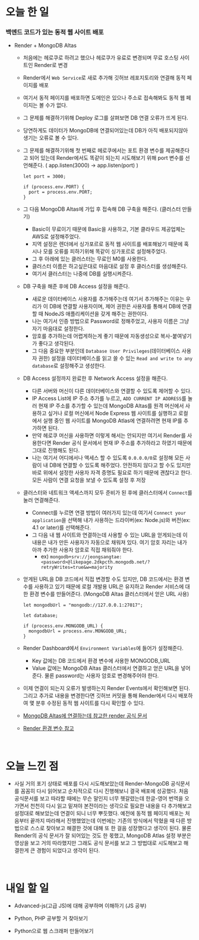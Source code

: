 # 오늘 한 일

### 백엔드 코드가 있는 동적 웹 사이트 배포

- Render + MongoDB Altas

  - 처음에는 헤로쿠로 하려고 했으나 헤로쿠가 유료로 변경되며 무료 호스팅 사이트인 Render로 변경
  - Render에서 `Web Service`로 새로 추가해 깃허브 레포지토리와 연결해 동적 페이지를 배포
  - 여기서 동적 페이지를 배포하면 도메인은 있으나 주소로 접속해봐도 동적 웹 페이지는 볼 수가 없다.
  - 그 문제를 해결하기위해 Deploy 로그를 살펴보면 DB 연결 오류가 뜨게 된다.
  - 당연하게도 데이터가 MongoDB에 연결되어있는데 DB가 아직 배포되지않아 생기는 오류로 볼 수 있다.
  - 그 문제를 해결하기위해 첫 번째로 헤로쿠에서는 포트 환경 변수를 제공해준다고 되어 있는데 Render에서도 똑같이 되는지 시도해보기 위해 port 변수를 선언해준다. ( app.listen(3000) -> app.listen(port) )

    ```
    let port = 3000;

    if (process.env.PORT) {
      port = process.env.PORT;
    }
    ```

  - 그 다음 MongoDB Altas에 가입 후 접속해 DB 구축을 해준다. (클러스터 만들기)
    - Basic이 무료이기 때문에 Basic을 사용하고, 기본 클라우드 제공업체는 AWS로 설정해주었다.
    - 지역 설정은 렌더에서 싱가포르로 동적 웹 사이트를 배포해놨기 때문에 혹시나 모를 오류를 피하기위해 똑같이 싱가포르로 설정해주었다.
    - 그 후 아래에 있는 클러스터는 무료인 M0를 사용한다.
    - 클러스터 이름은 하고싶은대로 마음대로 설정 후 클러스터를 생성해준다.
    - 여기서 클러스터는 나중에 DB를 실행시켜준다.
  - DB 구축을 해준 후에 DB Access 설정을 해준다.
    - 새로운 데이터베이스 사용자를 추가해주는데 여기서 추가해주는 이유는 우리가 이 DB에 연결할 사용자이며, 제어 권한은 사용자를 통해서 DB에 연결할 때 NodeJS 애플리케이션을 갖게 해주는 권한이다.
    - 나는 여기서 인증 방법으로 Password로 정해주었고, 사용자 이름은 그냥 자기 마음대로 설정한다.
    - 암호를 추가하는데 어렵게하는게 좋기 때문에 자동생성으로 복사-붙여넣기가 좋다고 생각된다.
    - 그 다음 중요한 부분인데 `Database User Privileges`(데이터베이스 사용자 권한) 설정을 데이터베이스를 읽고 쓸 수 있는 `Read and write to any database`로 설정해주고 생성한다.
  - DB Access 설정까지 완료한 후 Network Access 설정을 해준다.
    - 다른 서버와 머신이 다른 데이터베이스와 연결할 수 있도록 제어할 수 있다.
    - IP Access List에 IP 주소 추가를 누르고, `ADD CURRENT IP ADDRESS`를 눌러 현재 IP 주소를 추가할 수 있는데 MongoDB Altas를 원격 머신에서 사용하고 싶거나 로컬 머신에서 Node Express 웹 사이트를 실행하고 로컬에서 실행 중인 웹 사이트를 MongoDB Atlas에 연결하려면 현재 IP를 추가하면 된다.
    - 만약 헤로쿠 머신을 사용하면 이렇게 해서는 안되지만 여기서 Render를 사용한다면 Render 공식 문서에서 현재 IP 주소를 추가하라고 하였기 때문에 그대로 진행해도 된다.
    - 나는 여기서 어디에서나 액세스 할 수 있도록 `0.0.0.0/0`로 설정해 모든 사람이 내 DB에 연결할 수 있도록 해주었다. 안전하지 않다고 할 수도 있지만 바로 위에서 설정한 사용자 자격 증명도 필요로 하기 때문에 괜찮다고 한다. 모든 사람이 연결 요청을 보낼 수 있도록 설정 후 저장
  - 클러스터와 네트워크 액세스까지 모두 준비가 된 후에 클러스터에서 `Connect`를 눌러 연결해준다.
    - Connect를 누르면 연결 방법이 여러가지 있는데 여기서 `Connect your application`을 선택해 내가 사용하는 드라이버(ex: Node.js)와 버전(ex: 4.1 or later)를 선택해준다.
    - 그 다음 내 웹 사이트와 연결하는데 사용할 수 있는 URL을 얻게되는데 이 내용은 내가 만든 사용자가 자동으로 채워져 있다. 여기 암호 자리는 내가 아까 추가한 사용자 암호로 직접 채워줘야 한다.
      - ex) `mongodb+srv://jeongsangtae:<password>@likepage.2dkpcth.mongodb.net/?retryWrites=true&w=majority`
  - 얻게된 URL을 DB 코드에서 직접 변경할 수도 있지만, DB 코드에서는 환경 변수를 사용하고 있기 때문에 로컬 개발용 URL은 유지하고 Render 서비스에 대한 환경 변수를 만들어준다. (MongoDB Altas 클러스터에서 얻은 URL 사용)

    ```
    let mongodbUrl = "mongodb://127.0.0.1:27017";

    let database;

    if (process.env.MONGODB_URL) {
      mongodbUrl = process.env.MONGODB_URL;
    }
    ```

  - Render Dashboard에서 `Environment Variables`에 들어가 설정해준다.
    - Key 값에는 DB 코드에서 환경 변수에 사용한 MONGODB_URL
    - Value 값에는 MongoDB Altas 클러스터에서 연결하고 얻은 URL을 넣어준다. 물론 password는 사용자 암호로 변경해주어야 한다.
  - 이제 연결이 되는지 오류가 발생하는지 Render Events에서 확인해보면 된다. 그리고 추가로 내용을 변경한다면 깃허브 커밋을 통해 Render에서 다시 배포하여 몇 분후 수정된 동적 웹 사이트를 다시 확인할 수 있다.
  - [MongoDB Altas에 연결하는데 참고한 render 공식 문서](https://render.com/docs/connect-to-mongodb-atlas)
  - [Render 환경 변수 참고](https://render.com/docs/configure-environment-variables#configuring-secrets-and-other-environment-information-on-render)

<br />

# 오늘 느낀 점

- 사실 거의 포기 상태로 배포를 다시 시도해보았는데 Render-MongoDB 공식문서를 꼼꼼히 다시 읽어보고 순차적으로 다시 진행해보니 결국 배포에 성공했다. 처음 공식문서를 보고 따라할 때에는 무슨 말인지 너무 헷갈렸는데 한글-영어 번역을 오가면서 천천히 다시 읽고 밑져야 본전이라는 생각으로 필요한 내용을 다 추가해보고 설정대로 해보았는데 연결이 되니 너무 뿌듯했다. 예전에 동적 웹 페이지 배포는 처음부터 끝까지 따라해서 진행했었는데 이번에는 기존의 방식에서 막혔을 때 다른 방법으로 스스로 찾아보고 해결한 것에 대해 또 한 걸음 성장했다고 생각이 된다. 물론 Render의 공식 문서가 잘 되어있는 것도 한 몫했고, MongoDB Atlas 설정 부분은 영상을 보고 거의 따라했지만 그래도 공식 문서를 보고 그 방법대로 시도해보고 해결한게 큰 경험이 되었다고 생각이 된다.

<br />

# 내일 할 일

- Advanced-js(고급 JS)에 대해 공부하며 이해하기 (JS 공부)

- Python, PHP 공부할 거 찾아보기

- Python으로 웹 스크래퍼 만들어보기
